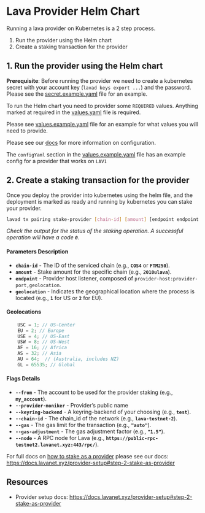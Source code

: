 # Lava Provider Helm Chart

Running a lava provider on Kubernetes is a 2 step process.

1. Run the provider using the Helm chart
2. Create a staking transaction for the provider

## 1. Run the provider using the Helm chart

**Prerequisite**: Before running the provider we need to create a kubernetes secret with your account key (`lavad keys export ...`) and the password.
Please see the [secret.example.yaml](secret.example.yaml) file for an example.

To run the Helm chart you need to provider some `REQUIRED` values. Anything marked at required in the [values.yaml](provider/values.yaml) file is required.

Please see [values.example.yaml](values.example.yaml) file for an example for what values you will need to provide.

Please see our [docs](https://docs.lavanet.xyz/provider-setup) for more information on configuration. 

The `configYaml` section in the [values.example.yaml](values.example.yaml) file has an example config for a provider that works on `LAV1`


## 2. Create a staking transaction for the provider

Once you deploy the provider into kubernetes using the helm file, and the deployment is marked as ready and running by kubernetes you can stake your provider.

```bash
lavad tx pairing stake-provider [chain-id] [amount] [endpoint endpoint ...] [geolocation] [flags]
```

*Check the output for the status of the staking operation. A successful operation will have a code **`0`**.*

#### Parameters Description

- **`chain-id`** - The ID of the serviced chain (e.g., **`COS4`** or **`FTM250`**).
- **`amount`** - Stake amount for the specific chain (e.g., **`2010ulava`**).
- **`endpoint`** - Provider host listener, composed of `provider-host:provider-port,geolocation`.
- **`geolocation`** - Indicates the geographical location where the process is located (e.g., **`1`** for US or **`2`** for EU).

#### Geolocations

```javascript    
    USC = 1; // US-Center
    EU = 2; // Europe
    USE = 4; // US-East
    USW = 8; // US-West
    AF = 16; // Africa
    AS = 32; // Asia
    AU = 64;  // (Australia, includes NZ)
    GL = 65535; // Global
```


#### Flags Details

- **`--from`** - The account to be used for the provider staking (e.g., **`my_account`**).
- **`--provider-moniker`** - Provider’s public name
- **`--keyring-backend`** - A keyring-backend of your choosing (e.g., **`test`**).
- **`--chain-id`** - The chain_id of the network (e.g., **`lava-testnet-2`**).
- **`--gas`** - The gas limit for the transaction (e.g., **`"auto"`**).
- **`--gas-adjustment`** - The gas adjustment factor (e.g., **`"1.5"`**).
- **`--node`** - A RPC node for Lava (e.g., **`https://public-rpc-testnet2.lavanet.xyz:443/rpc/`**).


For full docs on [how to stake as a provider](https://docs.lavanet.xyz/provider-setup#step-2-stake-as-provider) please see our docs: https://docs.lavanet.xyz/provider-setup#step-2-stake-as-provider

## Resources

- Provider setup docs: https://docs.lavanet.xyz/provider-setup#step-2-stake-as-provider
